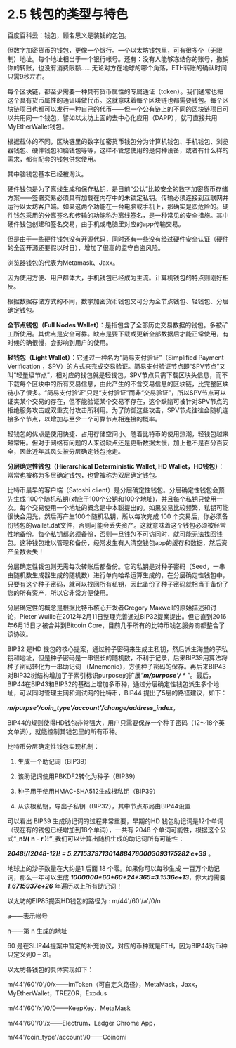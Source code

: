 # 2.5 钱包的类型与特色

百度百科云：钱包，顾名思义是装钱的包包。

但数字加密货币的钱包，更像一个银行。一个以太坊钱包里，可有很多个（无限制）地址。每个地址相当于一个银行帐号。还有：没有人能够冻结你的账号，撤销你的转账，也没有消费限额……无论对方在地球的哪个角落，ETH转账的确认时间只需9秒左右。

每个区块链，都至少需要一种具有货币属性的专属通证（token）。我们通常也把这个具有货币属性的通证叫做代币。这就意味着每个区块链也都需要钱包。每个区块链项目也都可以发行一种自己的代币——但一个公有链上的不同的区块链项目可以共用同一个钱包，譬如以太坊上面的去中心化应用（DAPP），就可直接共用MyEtherWallet钱包。

根据载体的不同，区块链里的数字加密货币钱包分为计算机钱包、手机钱包、浏览器钱包、硬件钱包和脑钱包等等，这样不管您使用的是何种设备，或者有什么样的需求，都有配套的钱包供您使用。

其中脑钱包基本已经被淘汰。

硬件钱包是为了离线生成和保存私钥，是目前“公认”比较安全的数字加密货币存储方案——签署交易必须具有加载在内存中的未锁定私钥。传输必须连接到互联网并运行以太坊客户端。如果这两个功能在一台电脑或手机上，那确实是蛮危险的。硬件钱包采用的分离签名和传输的功能称为离线签名，是一种常见的安全措施。其中硬件钱包创建和签名交易，由手机或电脑里对应的app传输交易。

但是由于一些硬件钱包没有开源代码，同时还有一些没有经过硬件安全认证（硬件的全面开源还要假以时日），增加了很高的监守自盗风险。

浏览器钱包的代表为Metamask、Jaxx。

因为使用方便、用户群体大，手机钱包已经成为主流。计算机钱包的特点则刚好相反。

根据数据存储方式的不同，数字加密货币钱包又可分为全节点钱包、轻钱包、分层确定钱包。

**全节点钱包（Full Nodes Wallet）**：是指包含了全部历史交易数据的钱包。多被矿工所使用。其优点是安全可靠。缺点是要下载或更新全部数据后才能正常使用，有时候的确很慢，会影响到用户的使用。

**轻钱包（Light Wallet）**：它通过一种名为“简易支付验证”（Simplified Payment Verification ，SPV）的方式来完成交易验证。简易支付验证节点即“SPV节点”又叫“轻量级节点”，相对应的钱包就是轻钱包。SPV节点只需下载区块头信息，而不下载每个区块中的所有交易信息，由此产生的不含交易信息的区块链，比完整区块链小了很多。“简易支付验证”只是“支付验证”而非“交易验证”，所以SPV节点可以证实某个交易的存在，但不能验证某个交易不存在，这个缺陷可被针对SPV节点的拒绝服务攻击或双重支付攻击所利用。为了防御这些攻击，SPV节点往往会随机连接多个节点，以增加与至少一个可靠节点相连接的概率。

轻钱包的优点是使用快捷、占用存储空间小。随着比特币的使用热潮，轻钱包越来越常用。但对于网络有问题的人来说缺点还是更新数据太慢，加上也不是百分百安全，因此近年其风头被分层确定钱包抢走。

**分层确定性钱包（Hierarchical Deterministic Wallet, HD Wallet，HD钱包）**：常常也被称为多层确定钱包，也曾被称为双层确定钱包。

比特币最早的客户端（Satoshi client）是分层确定性钱包。分层确定性钱包会预先生成 100个随机私钥\(对应于100个公钥和100个地址\)，并且每个私钥只使用一次。每个交易使用一个地址的概念是中本聪提出的。如果交易比较频繁，私钥可能很快会用光，然后再产生100个随机私钥，所以每次完成 100 个交易后，你必须备份钱包的wallet.dat文件，否则可能会丢失资产。这就意味着这个钱包必须被经常性地备份。每个私钥都必须备份，否则一旦钱包不可访问时，就可能无法找回钱包。这种钱包难以管理和备份，经常发生有人清空钱包app的缓存和数据，然后资产全数丢失！

分层确定性钱包则无需每次转账后都备份。它的私钥是对种子密码（Seed，一串由随机数生成器生成的随机数）进行单向哈希运算生成的，在分层确定性钱包中，只要有这个种子密码，就可以找回所有私钥，因此备份了种子密码就相当于备份了您的所有资产，所以它非常方便使用。

分层确定性的概念是根据比特币核心开发者Gregory Maxwell的原始描述和讨论，Pieter Wuille在2012年2月11日整理完善通过BIP32提案提出。但它直到2016年6月15日才被合并到Bitcoin Core，目前几乎所有的比特币钱包服务商都整合了该协议。

BIP32 是HD 钱包的核心提案，通过种子密码来生成主私钥，然后派生海量的子私钥和地址，但是种子密码是一串很长的随机数，不利于记录，后来BIP39用算法将种子密码转化为一串助记词 （Mnemonic），方便种子密码的保存。再后来BIP43对BIP32树结构增加了子索引标识purpose的扩展“_**m/purpose'/ \***_ ”。最后，BIP44在BIP43和BIP32的基础上增加多币种，通过分层确定性钱包派生多个地址，可以同时管理主网和测试网的比特币，BIP44 提出了5层的路径建议，如下：

_**m/purpse'/coin\_type'/account'/change/address\_index**_，

BIP44的规则使得HD钱包非常强大，用户只需要保存一个种子密码（12～18个英文单词），就能控制其钱包里的所有币种。

比特币分层确定性钱包实现机制：

1. 生成一个助记词（BIP39）

2. 该助记词使用PBKDF2转化为种子（BIP39）

3. 种子用于使用HMAC-SHA512生成根私钥（BIP39）

4. 从该根私钥，导出子私钥（BIP32），其中节点布局由BIP44设置

可以看出 BIP39 生成助记词的过程非常重要，早期的HD 钱包助记词是12个单词（现在有的钱包已经增加到18个单词），一共有 2048 个单词可能性，根据这个公式“_**n!/\( n - r \)!”**_我们可以计算出随机生成的助记词所有可能性：

_**2048!/\(2048-12\)! = 5.2715379713014884760003093175282 e+39**_ 。

地球上的沙子数量在大约是1 后面 18 个零。如果你可以每秒生成 一百万个助记词，那么一年可以生成 _**1000000\*60\*60\*24\*365=3.1536e+13**_，你大约需要 _**1.6715937e+26**_ 年遍历以上所有助记词！

以太坊的EIP85提案HD钱包的路径为 : m/44'/60'/a'/0/n

a——表示帐号

n——第 n 生成的地址

60 是在SLIP44提案中暂定的补充协议，对应的币种就是ETH，因为BIP44对币种只定义到0 – 31。

以太坊各钱包的具体实现如下：

m/44'/60'/0'/0/x——imToken（可自定义路径），MetaMask，Jaxx，MyEtherWallet，TREZOR，Exodus

m/44'/60'/x'/0/0——KeepKey，MetaMask

m/44'/60'/0'/x——Electrum，Ledger Chrome App，

m/44'/coin\_type'/account'/0——Coinomi

## 

